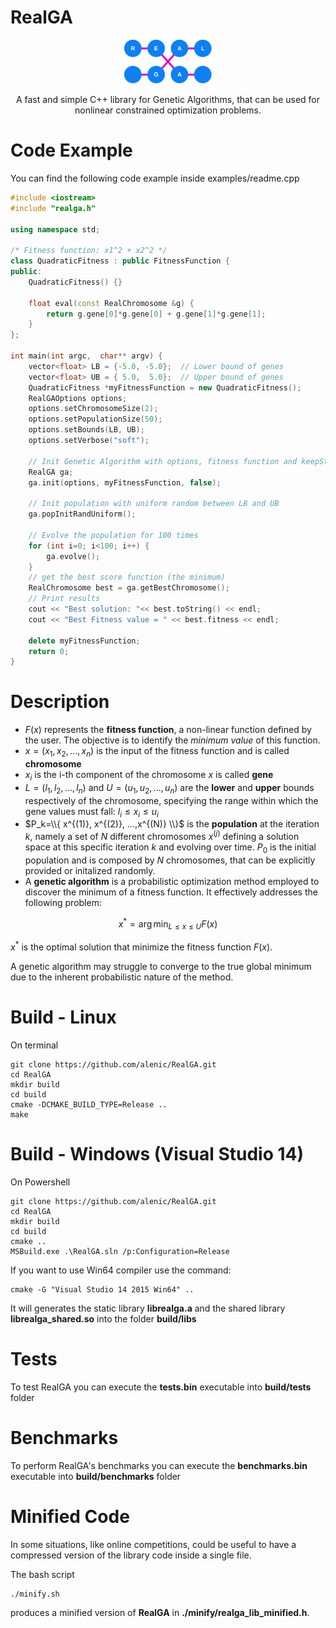 # RealGA

<p align="center">
  <img src="images/logo.png" width="140" alt="realGA Logo" />
</p>

<p align="center">A fast and simple C++ library for Genetic Algorithms, that can be used for nonlinear constrained optimization problems.</p>


# Code Example

You can find the following code example inside examples/readme.cpp

```c++
#include <iostream>
#include "realga.h"

using namespace std;

/* Fitness function: x1^2 + x2^2 */
class QuadraticFitness : public FitnessFunction {
public:
    QuadraticFitness() {}

    float eval(const RealChromosome &g) {
        return g.gene[0]*g.gene[0] + g.gene[1]*g.gene[1];
    }
};

int main(int argc,  char** argv) {
    vector<float> LB = {-5.0, -5.0};  // Lower bound of genes
    vector<float> UB = { 5.0,  5.0};  // Upper bound of genes
    QuadraticFitness *myFitnessFunction = new QuadraticFitness();
    RealGAOptions options;
    options.setChromosomeSize(2);
    options.setPopulationSize(50);
    options.setBounds(LB, UB);
    options.setVerbose("soft");

    // Init Genetic Algorithm with options, fitness function and keepState=false
    RealGA ga;
    ga.init(options, myFitnessFunction, false);

    // Init population with uniform random between LB and UB
    ga.popInitRandUniform();

    // Evolve the population for 100 times
    for (int i=0; i<100; i++) {
        ga.evolve();
    }
    // get the best score function (the minimum)
    RealChromosome best = ga.getBestChromosome();
    // Print results
    cout << "Best solution: "<< best.toString() << endl;
    cout << "Best Fitness value = " << best.fitness << endl;

    delete myFitnessFunction;
    return 0;
}
```

# Description

* $F(x)$ represents the **fitness function**, a non-linear function defined by the user. The objective is to identify the *minimum value* of this function.
* $x = (x_1, x_2, ..., x_n)$ is the input of the fitness function and is called **chromosome**
* $x_i$ is the i-th component of the chromosome $x$ is called **gene**
* $L=(l_1, l_2, ... , l_n)$ and $U=(u_1, u_2, ... , u_n)$ are the **lower** and **upper** bounds respectively of the chromosome, specifying the range within which the gene values must fall: $l_i \le x_i \le u_i$
* $P_k=\\{ x^{(1)}, x^{(2)}, ...,x^{(N)} \\}$ is the **population** at the iteration $k$, namely a set of $N$ different chromosomes $x^{(j)}$ defining a solution space at this specific iteration $k$ and evolving over time. $P_0$ is the initial population and is composed by $N$ chromosomes, that can be explicitly provided or initalized randomly.
* A **genetic algorithm** is a probabilistic optimization method employed to discover the minimum of a fitness function. It effectively addresses the following problem:

$$x^* = \arg \min_{L \le x \le U} F(x)$$


$x^*$ is the optimal solution that minimize the fitness function $F(x)$.

A genetic algorithm may struggle to converge to the true global minimum due to the inherent probabilistic nature of the method.

# Build - Linux
On terminal

```
git clone https://github.com/alenic/RealGA.git
cd RealGA
mkdir build
cd build
cmake -DCMAKE_BUILD_TYPE=Release ..
make
```

# Build - Windows (Visual Studio 14)


On Powershell
```
git clone https://github.com/alenic/RealGA.git
cd RealGA
mkdir build
cd build
cmake ..
MSBuild.exe .\RealGA.sln /p:Configuration=Release
```

If you want to use Win64 compiler use the command:

```
cmake -G "Visual Studio 14 2015 Win64" ..
```

It will generates the static library **librealga.a** and the shared library **librealga_shared.so** into the folder **build/libs**

# Tests
To test RealGA you can execute the **tests.bin** executable into **build/tests** folder

# Benchmarks
To perform RealGA's benchmarks you can execute the **benchmarks.bin** executable into **build/benchmarks** folder

# Minified Code
In some situations, like online competitions, could be useful to have a compressed version of the library code inside a single file.

The bash script

```
./minify.sh
```
produces a minified version of **RealGA** in **./minify/realga_lib_minified.h**.
